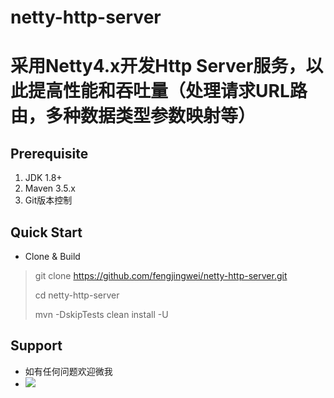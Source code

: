 # netty-http-server
# 采用Netty4.x开发Http Server服务，以此提高性能和吞吐量（处理请求URL路由，多种数据类型参数映射等） #

## Prerequisite ##
1. JDK 1.8+
2. Maven 3.5.x
3. Git版本控制

## Quick Start ##
- Clone & Build
> git clone https://github.com/fengjingwei/netty-http-server.git
> 
> cd netty-http-server
> 
> mvn -DskipTests clean install -U

## Support ##
- 如有任何问题欢迎微我
- ![](https://i.imgur.com/8HEEH6x.jpg)
